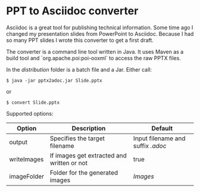 # PPT to Asciidoc converter

Asciidoc is a great tool for publishing technical information. Some time ago I changed my presentation slides from PowerPoint to Asciidoc. Because I had so many PPT slides I wrote this converter to get a first draft.

The converter is a command line tool written in Java. It uses Maven as a build tool and `org.apache.poi:poi-ooxml´ to access the raw PPTX files.

In the _distribution_ folder is a batch file and a Jar. Either call:

    $ java -jar pptx2adoc.jar Slide.pptx

or

    $ convert Slide.pptx


Supported options:

| Option      | Description  | Default  |
| ----------- | ------------ | -------- |
| output      | Specifies the target filename | Input filename and suffix _.adoc_ |
| writeImages | If images get extracted and written or not | true |
| imageFolder | Folder for the generated images |  _Images_ |
